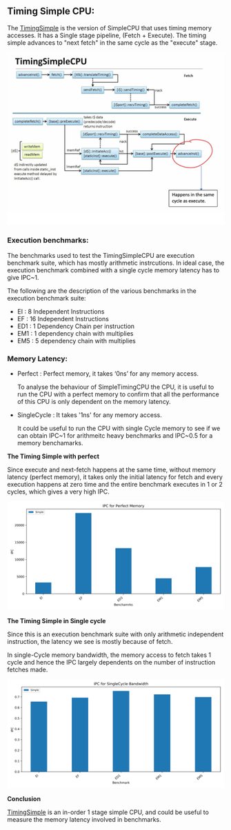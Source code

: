 ## **Timing Simple CPU:**

The [TimingSimple](http://www.gem5.org/documentation/general_docs/cpu_models/SimpleCPU)  is the version of SimpleCPU that uses timing memory accesses. It has a Single stage pipeline, (Fetch + Execute).
The timing simple advances to "next fetch" in the same cycle as the "execute" stage.

![TimingSimpleCPU](images/TimingSimpleCPU.png)

### Execution benchmarks:

The benchmarks used to test the TimingSimpleCPU are execution benchmark suite, which has mostly arithmetic instrcutions. In ideal case, the execution benchmark combined with a single cycle memory latency has to give IPC~1.

The following are the description of the various benchmarks in the execution benchmark suite:

- EI  : 8 Independent Instructions
- EF  : 16 Independent Instructions
- ED1 : 1 Dependency Chain per instruction
- EM1 : 1 dependency chain with multiplies
- EM5 : 5 dependency chain with multiplies

### Memory Latency:


- Perfect : Perfect memory, it takes ‘0ns’ for any memory access.

    To analyse the behaviour of SimpleTimingCPU the CPU, it is useful to run the CPU with a perfect memory to confirm that all the performance of this CPU is only dependent on the memory latency.

- SingleCycle : It takes '1ns' for any memory access.

    It could be useful to run the CPU with single Cycle memory to see if we can obtain IPC~1 for arithmeitc heavy benchmarks and IPC~0.5 for a memory benchamarks.


**The Timing Simple with perfect** 

Since execute and next-fetch happens at the same time, without memory latency (perfect memory), it takes only the initial latency for fetch and every execution happens at zero time and the entire benchmark executes in 1 or 2 cycles, which gives a very high IPC.

![IPC_PERFECT_SIMPLE](images/IPC_execbenchmarks_Perfect_simple.png)


**The Timing Simple in Single cycle**

Since this is an execution benchmark suite with only arithmetic independent instruction, the latency we see is mostly because of fetch.

In single-Cycle memory bandwidth, the memory access to fetch takes 1 cycle and hence the IPC largely dependents on the number of instruction fetches made.

![IPC_SINGLECYCLE_SIMPLE](images/IPC_SINGLECYCLE_SIMPLE.png)


**Conclusion**

[TimingSimple](http://www.gem5.org/documentation/general_docs/cpu_models/SimpleCPU) is an in-order 1 stage simple CPU, and could be useful to measure the memory latency involved in benchmarks.
